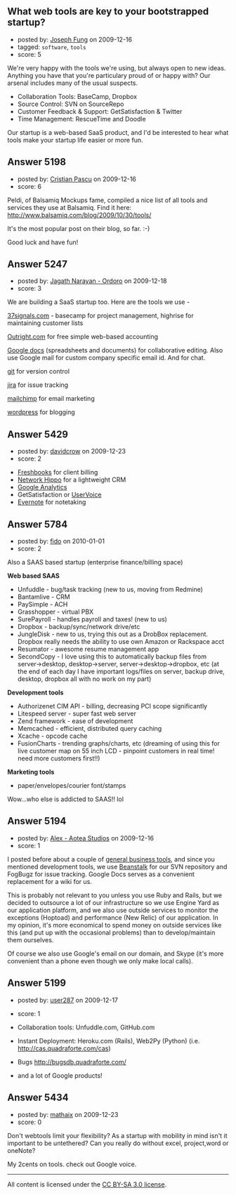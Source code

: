 ## What web tools are key to your bootstrapped startup?

- posted by: [Joseph Fung](https://stackexchange.com/users/-1/1669-joseph-fung) on 2009-12-16
- tagged: `software`, `tools`
- score: 5

We're very happy with the tools we're using, but always open to new ideas. Anything you have that you're particulary proud of or happy with? Our arsenal includes many of the usual suspects.

 - Collaboration Tools: BaseCamp, Dropbox
 - Source Control: SVN on SourceRepo
 - Customer Feedback & Support: GetSatisfaction & Twitter
 - Time Management: RescueTime and Doodle

Our startup is a web-based SaaS product, and I'd be interested to hear what tools make your startup life easier or more fun.


## Answer 5198

- posted by: [Cristian Pascu](https://stackexchange.com/users/-1/1546-cristian-pascu) on 2009-12-16
- score: 6

Peldi, of Balsamiq Mockups fame, compiled a nice list of all tools and services they use at Balsamiq. Find it here: http://www.balsamiq.com/blog/2009/10/30/tools/ 

It's the most popular post on their blog, so far. :-)

Good luck and have fun!


## Answer 5247

- posted by: [Jagath Narayan - Ordoro](https://stackexchange.com/users/-1/1975-jagath-narayan-ordoro) on 2009-12-18
- score: 3

<p>We are building a SaaS startup too. Here are the tools we use -</p>

<p><a href="http://37signals.com" rel="nofollow">37signals.com</a> - basecamp for project management, highrise for maintaining customer lists</p>

<p><a href="http://outright.com" rel="nofollow">Outright.com</a> for free simple web-based accounting</p>

<p><a href="http://docs.google.com" rel="nofollow">Google docs</a> (spreadsheets and documents) for collaborative editing. Also use Google mail for custom company specific email id. And for chat.</p>

<p><a href="http://git-scm.com/" rel="nofollow">git</a> for version control</p>

<p><a href="http://www.atlassian.com/software/jira/" rel="nofollow">jira</a> for issue tracking</p>

<p><a href="http://mailchimp.com" rel="nofollow">mailchimp</a> for email marketing</p>

<p><a href="http://wordpress.com" rel="nofollow">wordpress</a> for blogging</p>



## Answer 5429

- posted by: [davidcrow](https://stackexchange.com/users/-1/843-davidcrow) on 2009-12-23
- score: 2

<ul>
<li><a href="http://freshbooks.com/" rel="nofollow">Freshbooks</a> for client billing</li>
<li><a href="http://www.networkhippo.com/" rel="nofollow">Network Hippo</a> for a lightweight CRM</li>
<li><a href="http://google.com/analytics" rel="nofollow">Google Analytics</a></li>
<li>GetSatisfaction or <a href="http://uservoice.com/" rel="nofollow">UserVoice</a></li>
<li><a href="http://evernote.com/" rel="nofollow">Evernote</a> for notetaking</li>
</ul>



## Answer 5784

- posted by: [fido](https://stackexchange.com/users/-1/2101-fido) on 2010-01-01
- score: 2

Also a SAAS based startup (enterprise finance/billing space)

**Web based SAAS**

 - Unfuddle - bug/task tracking (new to us, moving from Redmine)
 - Bantamlive - CRM
 - PaySimple - ACH
 - Grasshopper - virtual PBX
 - SurePayroll - handles payroll and taxes! (new to us)
 - Dropbox - backup/sync/network drive/etc
 - JungleDisk - new to us, trying this out as a DrobBox replacement. Dropbox really needs the ability to use own Amazon or Rackspace acct
 - Resumator - awesome resume management app
 - SecondCopy - I love using this to automatically backup files from server->desktop, desktop->server, server->desktop->dropbox, etc (at the end of each day I have important logs/files on server, backup drive, desktop, dropbox all with no work on my part)

**Development tools**

 - Authorizenet CIM API - billing, decreasing PCI scope significantly
 - Litespeed server - super fast web server
 - Zend framework - ease of development
 - Memcached - efficient, distributed query caching
 - Xcache - opcode cache
 - FusionCharts - trending graphs/charts, etc (dreaming of using this for live customer map on 55 inch LCD - pinpoint customers in real time! need more customers first!!)

**Marketing tools**

 - paper/envelopes/courier font/stamps

Wow...who else is addicted to SAAS!! lol


## Answer 5194

- posted by: [Alex - Aotea Studios](https://stackexchange.com/users/-1/1744-alex-aotea-studios) on 2009-12-16
- score: 1

<p>I posted before about a couple of <a href="http://answers.onstartups.com/questions/4322/useful-free-or-low-cost-software-applications-for-business/4365#4365" rel="nofollow">general business tools</a>, and since you mentioned development tools, we use <a href="http://beanstalkapp.com" rel="nofollow">Beanstalk</a> for our SVN repository and FogBugz for issue tracking. Google Docs serves as a convenient replacement for a wiki for us. </p>

<p>This is probably not relevant to you unless you use Ruby and Rails, but we decided to outsource a lot of our infrastructure so we use Engine Yard as our application platform, and we also use outside services to monitor the exceptions (Hoptoad) and performance (New Relic) of our application. In my opinion, it's more economical to spend money on outside services like this (and put up with the occasional problems) than to develop/maintain them ourselves.</p>

<p>Of course we also use Google's email on our domain, and Skype (it's more convenient than a phone even though we only make local calls).</p>



## Answer 5199

- posted by: [user287](https://stackexchange.com/users/-1/287-user287) on 2009-12-17
- score: 1

 - Collaboration tools: Unfuddle.com, GitHub.com
 - Instant Deployment: Heroku.com (Rails), Web2Py (Python) (i.e. http://cas.quadraforte.com/cas)
 - Bugs http://bugsdb.quadraforte.com/
 - and a lot of Google products!



## Answer 5434

- posted by: [mathaix](https://stackexchange.com/users/-1/1194-mathaix) on 2009-12-23
- score: 0

Don't webtools limit your flexibility?
As a startup with mobility in mind isn't it important to be untethered?
Can you really do without excel, project,word or oneNote?

My 2cents on tools. check out Google voice.






---

All content is licensed under the [CC BY-SA 3.0 license](https://creativecommons.org/licenses/by-sa/3.0/).
